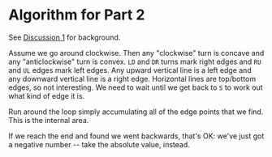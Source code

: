 Algorithm for Part 2
====================

See [Discussion 1](discussion.txt) for background.

Assume we go around clockwise. Then any "clockwise" turn is concave
and any "anticlockwise" turn is convex. `LD` and `DR` turns mark right
edges and `RU` and `UL` edges mark left edges. Any upward vertical
line is a left edge and any downward vertical line is a right edge.
Horizontal lines are top/bottom edges, so not interesting. We need to
wait until we get back to `S` to work out what kind of edge it is.

Run around the loop simply accumulating all of the edge points that we
find. This is the internal area.

If we reach the end and found we went backwards, that's OK: we've just
got a negative number -- take the absolute value, instead.
